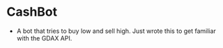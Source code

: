 # CashBot

- A bot that tries to buy low and sell high. Just wrote this to get familiar with the GDAX API.
